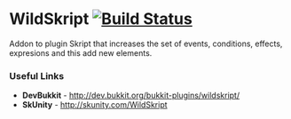 # WildSkript [![Build Status](https://travis-ci.org/dzikoysk/WildSkript.svg?branch=master)](https://travis-ci.org/dzikoysk/WildSkript)
Addon to plugin Skript that increases the set of events, conditions, effects, expresions and this add new elements.

### Useful Links
* **DevBukkit** - http://dev.bukkit.org/bukkit-plugins/wildskript/
* **SkUnity** - http://skunity.com/WildSkript
